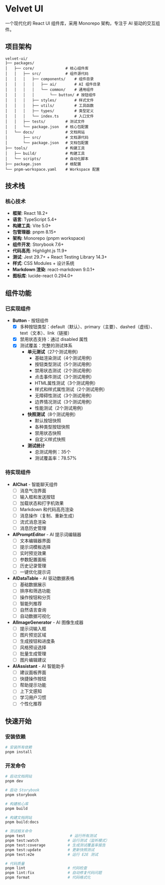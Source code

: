 # Velvet UI

一个现代化的 React UI 组件库，采用 Monorepo 架构，专注于 AI 驱动的交互组件。

## 项目架构

```
velvet-ui/
├── packages/
│   ├── core/              # 核心组件库
│   │   ├── src/           # 组件源代码
│   │   │   ├── components/    # 组件目录
│   │   │   │   ├── ai/        # AI 组件目录
│   │   │   │   └── common/    # 通用组件
│   │   │   │       └── button/ # 按钮组件
│   │   │   ├── styles/        # 样式文件
│   │   │   ├── utils/         # 工具函数
│   │   │   ├── types/         # 类型定义
│   │   │   └── index.ts       # 入口文件
│   │   ├── tests/         # 测试文件
│   │   └── package.json   # 核心包配置
│   └── docs/              # 文档网站
│       ├── src/           # 文档源代码
│       └── package.json   # 文档包配置
├── tools/                 # 构建工具
│   ├── build/             # 构建工具
│   └── scripts/           # 自动化脚本
├── package.json           # 根配置
└── pnpm-workspace.yaml    # Workspace 配置
```

## 技术栈

### 核心技术
- **框架**: React 18.2+
- **语言**: TypeScript 5.4+
- **构建工具**: Vite 5.0+
- **包管理器**: pnpm 8.15+
- **架构**: Monorepo (pnpm workspace)
- **组件开发**: Storybook 7.6+
- **代码高亮**: Highlight.js 11.9+
- **测试**: Jest 29.7+ + React Testing Library 14.3+
- **样式**: CSS Modules + 设计系统
- **Markdown 渲染**: react-markdown 9.0.1+
- **图标库**: lucide-react 0.294.0+

## 组件功能

### 已实现组件
- **Button** - 按钮组件
  - [x] 多种按钮类型：default（默认）、primary（主要）、dashed（虚线）、text（文本）、link（链接）
  - [x] 禁用状态支持：通过 disabled 属性
  - [x] 测试覆盖：完整的测试体系
    - **单元测试**（27个测试用例）
      - 基础渲染测试（4个测试用例）
      - 按钮类型测试（5个测试用例）
      - 禁用状态测试（2个测试用例）
      - 点击事件测试（3个测试用例）
      - HTML属性测试（3个测试用例）
      - 样式和样式属性测试（2个测试用例）
      - 无障碍性测试（3个测试用例）
      - 边界情况测试（3个测试用例）
      - 性能测试（2个测试用例）
    - **快照测试**（8个测试用例）
      - 默认按钮快照
      - 各种类型按钮快照
      - 禁用状态快照
      - 自定义样式快照
    - **测试统计**
      - 总测试用例：35个
      - 测试覆盖率：78.57%

### 待实现组件
- **AIChat** - 智能聊天组件
  - [ ] 消息气泡界面
  - [ ] 输入框和发送按钮
  - [ ] 加载状态和打字机效果
  - [ ] Markdown 和代码高亮渲染
  - [ ] 消息操作（复制、重新生成）
  - [ ] 流式消息渲染
  - [ ] 消息历史管理

- **AIPromptEditor** - AI 提示词编辑器
  - [ ] 文本编辑器界面
  - [ ] 提示词模板选择
  - [ ] 实时预览效果
  - [ ] 参数配置面板
  - [ ] 历史记录管理
  - [ ] 一键优化提示词

- **AIDataTable** - AI 驱动数据表格
  - [ ] 基础数据展示
  - [ ] 排序和筛选功能
  - [ ] 操作按钮和分页
  - [ ] 智能列推荐
  - [ ] 自然语言查询
  - [ ] 自动数据可视化

- **AIImageGenerator** - AI 图像生成器
  - [ ] 提示词输入框
  - [ ] 图片预览区域
  - [ ] 生成按钮和进度条
  - [ ] 风格预设选择
  - [ ] 批量生成管理
  - [ ] 图片编辑建议

- **AIAssistant** - AI 智能助手
  - [ ] 建议面板界面
  - [ ] 快捷操作按钮
  - [ ] 帮助提示功能
  - [ ] 上下文感知
  - [ ] 学习用户习惯
  - [ ] 个性化推荐

## 快速开始

### 安装依赖

```bash
# 安装所有依赖
pnpm install
```

### 开发命令

```bash
# 启动文档网站
pnpm dev

# 启动 Storybook
pnpm storybook

# 构建核心库
pnpm build

# 构建文档网站
pnpm build:docs

# 测试相关命令
pnpm test                    # 运行所有测试
pnpm test:watch             # 运行测试（监听模式）
pnpm test:coverage          # 生成测试覆盖率报告
pnpm test:update            # 更新快照测试
pnpm test:e2e               # 运行 E2E 测试

# 代码质量
pnpm lint                   # 代码检查
pnpm lint:fix               # 自动修复代码问题
pnpm format                 # 代码格式化
```